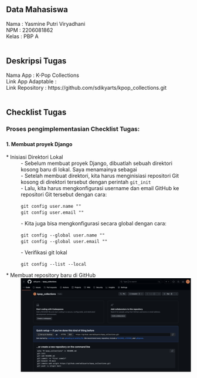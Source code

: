 <h2>Data Mahasiswa</h2>
Nama    : Yasmine Putri Viryadhani
<br>
NPM     : 2206081862
<br>
Kelas   : PBP A
<br>
<br>

<h2>Deskripsi Tugas</h2>
Nama App            : K-Pop Collections
<br>
Link App Adaptable  :
<br>
Link Repository     : https://github.com/sdikyarts/kpop_collections.git
<br>
<br>

<h2>Checklist Tugas</h2>
<h3>Proses pengimplementasian Checklist Tugas:<h3>
<h4>1. Membuat proyek Django</h4>
<dl>
    <dt>* Inisiasi Direktori Lokal</dt>
        <dd>- Sebelum membuat proyek Django, dibuatlah sebuah direktori kosong baru di lokal. Saya menamainya sebagai </dd>
        <dd>- Setelah membuat direktori, kita harus menginisiasi repositori Git kosong di direktori tersebut dengan perintah <code>git_init</code></dd>
        <dd>- Lalu, kita harus mengkonfigurasi username dan email GitHub ke repositori Git tersebut dengan cara:</dd>
        <dl>
            <dt>
                    <dd><code>git config user.name "<NAME>"</code></dd>
                <dd><code>git config user.email "<EMAIL>"</code></dd>
            </dt>
        </dl>
        <dd>- Kita juga bisa mengkonfigurasi secara global dengan cara:</dd>
        <dl>
            <dt>
                <dd><code>git config --global user.name "<NAME>"</code></dd>
                <dd><code>git config --global user.email "<EMAIL>"</code></dd>
            </dt>
        </dl>
        <dd>- Verifikasi git lokal</dd>
        <dl>
            <dt>    
                    <dd><code>git config --list --local</code></dd>
            </dt>
        </dl>
    <dt>* Membuat repository baru di GitHub<dt>
        <dd>
            <img src="repo_fresh.png" alt="tampilan repository">
        </dd>
    </dt>
<dl>